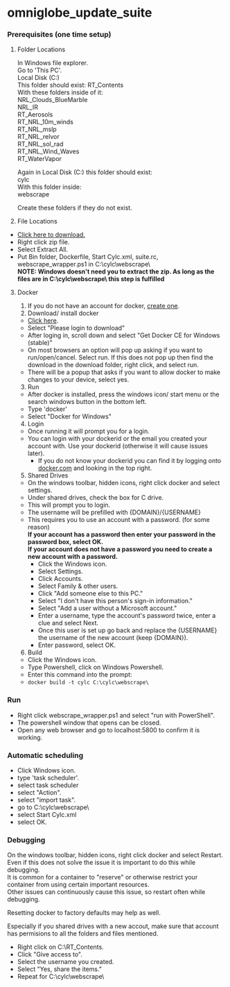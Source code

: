 # omniglobe_update_suite

### Prerequisites (one time setup)

1. Folder Locations

   In Windows file explorer.  
   Go to 'This PC'.  
   Local Disk (C:)  
   This folder should exist: RT_Contents  
   With these folders inside of it:  
   NRL_Clouds_BlueMarble  
   NRL_IR  
   RT_Aerosols  
   RT_NRL_10m_winds  
   RT_NRL_mslp  
   RT_NRL_relvor  
   RT_NRL_sol_rad  
   RT_NRL_Wind_Waves  
   RT_WaterVapor  

   Again in Local Disk (C:) this folder should exist:  
   cylc  
   With this folder inside:  
   webscrape  

   Create these folders if they do not exist.  

2. File Locations  
 - [Click here to download.](https://github.com/alpacaxander/omniglobe_update_suite/archive/master.zip)
 - Right click zip file.
 - Select Extract All.
 - Put Bin folder, Dockerfile, Start Cylc.xml, suite.rc, webscrape_wrapper.ps1 in C:\cylc\webscrape\  
 **NOTE: Windows doesn't need you to extract the zip. As long as the files are in C:\cylc\webscrape\ this step is fulfilled**
3. Docker  
   1. If you do not have an account for docker, [create one](https://docs.docker.com/docker-id/ ).  
   2. Download/ install docker
     - [Click here](https://store.docker.com/editions/community/docker-ce-desktop-windows).  
     - Select "Please login to download"
     - After loging in, scroll down and select "Get Docker CE for Windows (stable)"
     - On most browsers an option will pop up asking if you want to run/open/cancel. Select run.
         If this does not pop up then find the download in the download folder, right click, and select run.
     - There will be a popup that asks if you want to allow docker to make changes to your device, select yes.
   3. Run  
     - After docker is installed, press the windows icon/ start menu or the search windows button in the bottom left.
     - Type 'docker'
     - Select "Docker for Windows"
   4. Login  
     - Once running it will prompt you for a login.  
     - You can login with your dockerid or the email you created your account with. Use your dockerid (otherwise it will cause issues later).   
       - If you do not know your dockerid you can find it by logging onto [docker.com](docker.com) and looking in the top right.  

   5. Shared Drives  

    - On the windows toolbar, hidden icons, right click docker and select settings.  
    - Under shared drives, check the box for C drive.  
    - This will prompt you to login.  
    - The username will be prefilled with {DOMAIN}/{USERNAME}  
    - This requires you to use an account with a password. (for some reason)  
    **If your account has a password then enter your password in the password box, select OK.**  
    **If your account does not have a password you need to create a new account with a password.**  
      - Click the Windows icon.  
      - Select Settings.  
      - Click Accounts.  
      - Select Family & other users.  
      - Click "Add someone else to this PC."  
      - Select "I don't have this person's sign-in information."  
      - Select "Add a user without a Microsoft account."  
      - Enter a username, type the account's password twice, enter a clue and select Next.  
      - Once this user is set up go back and replace the {USERNAME} the username of the new account (keep {DOMAIN}).
      - Enter password, select OK.  

   6. Build  

    - Click the Windows icon.  
    - Type Powershell, click on Windows Powershell.
    - Enter this command into the prompt:  
    - `docker build -t cylc C:\cylc\webscrape\`  

### Run

 - Right click webscrape_wrapper.ps1 and select "run with PowerShell".  
 - The powershell window that opens can be closed.  
 - Open any web browser and go to localhost:5800 to confirm it is working.  
 
### Automatic scheduling

 - Click Windows icon.
 - type 'task scheduler'.
 - select task scheduler
 - select "Action".
 - select "import task".
 - go to C:\cylc\webscrape\
 - select Start Cylc.xml
 - select OK.

### Debugging

On the windows toolbar, hidden icons, right click docker and select Restart.  
Even if this does not solve the issue it is important to do this while debugging.  
It is common for a container to "reserve" or otherwise restrict your container from using certain important resources.  
Other issues can continuously cause this issue, so restart often while debugging.  

Resetting docker to factory defaults may help as well.

Especially if you shared drives with a new accout, make sure that account has permisions to all the folders and files mentioned.  
 - Right click on C:\RT_Contents\.  
 - Click "Give access to".  
 - Select the username you created.  
 - Select "Yes, share the items."  
 - Repeat for C:\cylc\webscrape\
